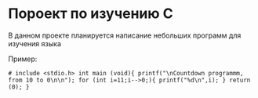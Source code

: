 # Пороект по изучению C
В данном проекте планируется написание небольших программ для изучения языка

Пример:

``# include <stdio.h>
  int main (void){
    printf("\nCountdown programmm, from 10 to 0\n\n");
    for (int i=11;i-->0;){
      printf("%d\n",i);
    }
  return (0);
  }
``